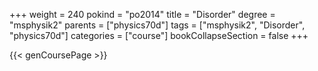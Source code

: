 +++
weight = 240
pokind = "po2014"
title = "Disorder"
degree = "msphysik2"
parents = ["physics70d"]
tags = ["msphysik2", "Disorder", "physics70d"]
categories = ["course"]
bookCollapseSection = false
+++

{{< genCoursePage >}}
